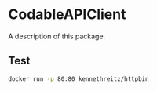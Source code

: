 # CodableAPIClient

A description of this package.

## Test
```bash
docker run -p 80:80 kennethreitz/httpbin
```

